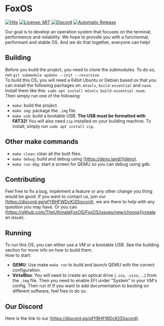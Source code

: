 # FoxOS
[![Hits](https://hits.seeyoufarm.com/api/count/incr/badge.svg?url=https%3A%2F%2Fgithub.com%2FTheUltimateFoxOS%2FFoxOS&count_bg=%2379C83D&title_bg=%23555555&icon=&icon_color=%23E7E7E7&title=hits&edge_flat=false)](https://hits.seeyoufarm.com)
[![License: MIT](https://img.shields.io/badge/license-MIT-blue.svg)](LICENSE)
[![Discord](https://img.shields.io/discord/810910573864550410.svg?color=%237289da&label=discord)](https://discord.gg/qfYBHFWDcK)
[![Automatic Release](https://github.com/TheUltimateFoxOS/FoxOS/actions/workflows/release.yml/badge.svg)](https://github.com/TheUltimateFoxOS/FoxOS/actions/workflows/release.yml)

Our goal is to develop an operation system that focuses on the terminal, performence and reliability. We hope to provide you with a functionnal, performant and stable OS. And we do that together, everyone can help!

## Building
Before you build the project, you need to clone the submodules. To do so, run `git submodule update --init --recursive`.<br>
To build this OS, you will need a 64bit Ubuntu or Debian based os that you can install the following pachages on: `mtools`, `build-essential` and `nasm`. Install them like this: `sudo apt install mtools build-essential nasm`.<br>
Then simply run one of the following:<br>
* `make`: build the project.
* `make img`: package the `.img` file.
* `make usb`: build a bootable USB. **The USB must be formatted with FAT32!** You will also need `zip` installed on your building machine. To install, simply run `sudo apt install zip`.

## Other make commands
* `make clean`: clear all the built files.
* `make debug`: build and debug using [https://deno.land/](deno).
* `make run-dbg`: start a screen for QEMU so you can debug using gdb.

## Contributing
Feel free to fix a bug, implement a feature or any other change you thing would be good. If you want to contact us, join our [https://discord.gg/qfYBHFWDcK](Discord), we are there to help with any question you may have. Or you can [https://github.com/TheUltimateFoxOS/FoxOS/issues/new/choose](create an issue).

## Running
To run this OS, you can either use a VM or a bootable USB. See the building section for more info on how to build them.<br>
How to start:<br>
* **QEMU**: Use make `make run` to build and launch QEMU with the correct configuration.
* **VirtalBox**: You will need to create an optical drive (`.iso`, `.viso`, ...) from the `.img` file. Then you need to enable EFI under "System" in your VM's config. Then run it!
If you want to add documentation to booting on different software, feel free to do so.

## Our Discord
Here is the link to our [https://discord.gg/qfYBHFWDcK](Discord).
